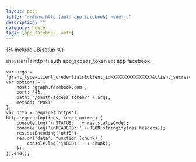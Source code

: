 ```yaml
---
layout: post
title: "การใช้งาน http (auth app facebook) node.js"
description: ""
category: howto
tags: [app facebook, auth]
---
```

{% include JB/setup %}

ตัวอย่างการใช้ http ทำ auth app_access_token ของ app facebook

	var args = 'grant_type=client_credentials&client_id=XXXXXXXXXXXXXXX&client_secret=XXXXXXXXXXXXXXXXXXXXXXXXXXXXXXXX'; 
	var options = { 
		host: 'graph.facebook.com', 
		port: 443, 
		path: '/oauth/access_token?' + args, 
		method: 'POST' 
	};  
	var http = require('https'); 
	http.request(options, function(res) { 
		console.log('\nSTATUS: ' + res.statusCode); 
		console.log('\nHEADERS: ' + JSON.stringify(res.headers)); 
		res.setEncoding('utf8'); 
		res.on('data', function (chunk) { 
			console.log('\nBODY: ' + chunk); 
		}); 
	}).end();

